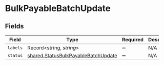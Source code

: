 # BulkPayableBatchUpdate


## Fields

| Field                                                                                             | Type                                                                                              | Required                                                                                          | Description                                                                                       |
| ------------------------------------------------------------------------------------------------- | ------------------------------------------------------------------------------------------------- | ------------------------------------------------------------------------------------------------- | ------------------------------------------------------------------------------------------------- |
| `labels`                                                                                          | Record<string, *string*>                                                                          | :heavy_minus_sign:                                                                                | N/A                                                                                               |
| `status`                                                                                          | [shared.StatusBulkPayableBatchUpdate](../../../sdk/models/shared/statusbulkpayablebatchupdate.md) | :heavy_minus_sign:                                                                                | N/A                                                                                               |